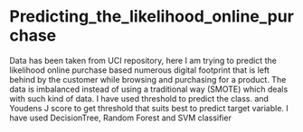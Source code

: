 # Predicting_the_likelihood_online_purchase

Data has been taken from UCI repository, here I am trying to predict the likelihood online purchase based numerous digital footprint that is left behind by the customer while browsing and purchasing for a product.
The data is imbalanced instead of using a traditional way (SMOTE) which deals with such kind of data. I have used threshold to predict the class. and Youdens J score to get threshold that suits best to predict target variable.
I have used DecisionTree, Random Forest and SVM classifier 

